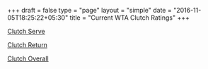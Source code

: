 +++
draft = false
type = "page" 
layout = "simple"
date = "2016-11-05T18:25:22+05:30"
title = "Current WTA Clutch Ratings"
+++


<a href="/clutch_wta_week_table_serve/">Clutch Serve</a>


<a href="/clutch_wta_week_table_return/">Clutch Return</a>


<a href="/clutch_wta_week_table_overall/">Clutch Overall</a>

